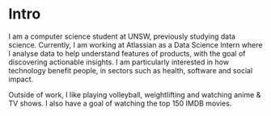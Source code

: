 
# Intro

I am a computer science student at UNSW, previously studying data science. Currently, I am working at Atlassian as a Data Science Intern where I analyse data to help understand features of products, with the goal of discovering actionable insights. I am particularly interested in how technology benefit people, in sectors such as health, software and social impact. 

Outside of work, I like playing volleyball, weightlifting and watching anime & TV shows. I also have a goal of watching the top 150 IMDB movies.